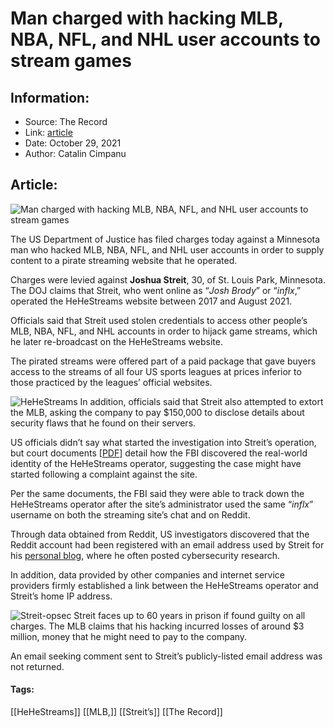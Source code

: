 # Man charged with hacking MLB, NBA, NFL, and NHL user accounts to stream games
### 

## Information:
+ Source: The Record
+ Link: [article](https://therecord.media/man-charged-with-hacking-mlb-nba-nfl-and-nhl-user-accounts-to-stream-games/)
+ Date: October 29, 2021
+ Author: Catalin Cimpanu


## Article:
![Man charged with hacking MLB, NBA, NFL, and NHL user accounts to stream games](https://therecord.media/wp-content/uploads/2021/10/baseball-MLB.jpg)

The US Department of Justice has filed charges today against a Minnesota man who hacked MLB, NBA, NFL, and NHL user accounts in order to supply content to a pirate streaming website that he operated.


Charges were levied against **Joshua Streit**, 30, of St. Louis Park, Minnesota. The DOJ claims that Streit, who went online as “*Josh Brody*” or “*inflx*,” operated the HeHeStreams website between 2017 and August 2021.


Officials said that Streit used stolen credentials to access other people’s MLB, NBA, NFL, and NHL accounts in order to hijack game streams, which he later re-broadcast on the HeHeStreams website.


The pirated streams were offered part of a paid package that gave buyers access to the streams of all four US sports leagues at prices inferior to those practiced by the leagues’ official websites.


![HeHeStreams](https://www-therecord.recfut.com/wp-content/uploads/2021/10/HeHeStreams.png)
In addition, officials said that Streit also attempted to extort the MLB, asking the company to pay $150,000 to disclose details about security flaws that he found on their servers.


US officials didn’t say what started the investigation into Streit’s operation, but court documents [[PDF](https://www.justice.gov/usao-sdny/press-release/file/1445136/download)] detail how the FBI discovered the real-world identity of the HeHeStreams operator, suggesting the case might have started following a complaint against the site.


Per the same documents, the FBI said they were able to track down the HeHeStreams operator after the site’s administrator used the same “*inflx*” username on both the streaming site’s chat and on Reddit.


Through data obtained from Reddit, US investigators discovered that the Reddit account had been registered with an email address used by Streit for his [personal blog](https://josh.mn), where he often posted cybersecurity research.


In addition, data provided by other companies and internet service providers firmly established a link between the HeHeStreams operator and Streit’s home IP address.


![Streit-opsec](https://www-therecord.recfut.com/wp-content/uploads/2021/10/Streit-opsec.png)
Streit faces up to 60 years in prison if found guilty on all charges. The MLB claims that his hacking incurred losses of around $3 million, money that he might need to pay to the company.


An email seeking comment sent to Streit’s publicly-listed email address was not returned.





#### Tags:
[[HeHeStreams]] [[MLB,]] [[Streit’s]] [[The Record]]
